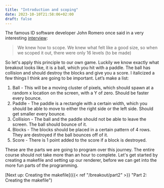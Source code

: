 ```yaml
---
title: "Introduction and scoping"
date: 2023-10-10T21:58:06+02:00
draft: false
---
```


The famous ID software developer John Romero once said in a very interesting [interview](https://howtomarketagame.com/2023/09/25/john-romero-on-his-book-doom-guy-and-developing-games-at-a-small-scale/):
> We knew how to scope. We knew what felt like a good size, so when we scoped it out, there were only 16 levels (to be made)

So let's apply this principle to our own game. Luckily we know exactly what breakout looks like, it is a ball, which you hit with a paddle. The ball has collision and should destroy the blocks and give you a score. I italicized a few things I think are going to be important. Let’s make a list:

1. Ball - This will be a moving cluster of pixels, which should spawn at a random x location on the screen, with a Y of zero. Should be faster every bounce.
2. Paddle - The paddle is a rectangle with a certain width, which you should be able to move to either the right side or the left side. Should get smaller every bounce.
3. Collision - The ball and the paddle should not be able to leave the screen. The ball should bounce of it.
4. Blocks - The blocks should be placed in a certain pattern of 4 rows. They are destroyed if the ball bounces off of it.
5. Score - There is 1 point added to the score if a block is destroyed.
 
These are the parts we are going to program over this journey. The entire course should not take more than an hour to complete. Let's get started by creating a makefile and setting up our renderer, before we can get into the more fun parts of the programming.

[Next up: Creating the makefile]({{< ref "/breakout/part2" >}} "Part 2: Creating the makefile")

